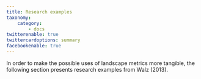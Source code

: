 ```yaml
---
title: Research examples
taxonomy:
    category:
        - docs
twitterenable: true
twittercardoptions: summary
facebookenable: true
---
```


In order to make the possible uses of landscape metrics more tangible, the following section presents research examples from Walz (2013).
